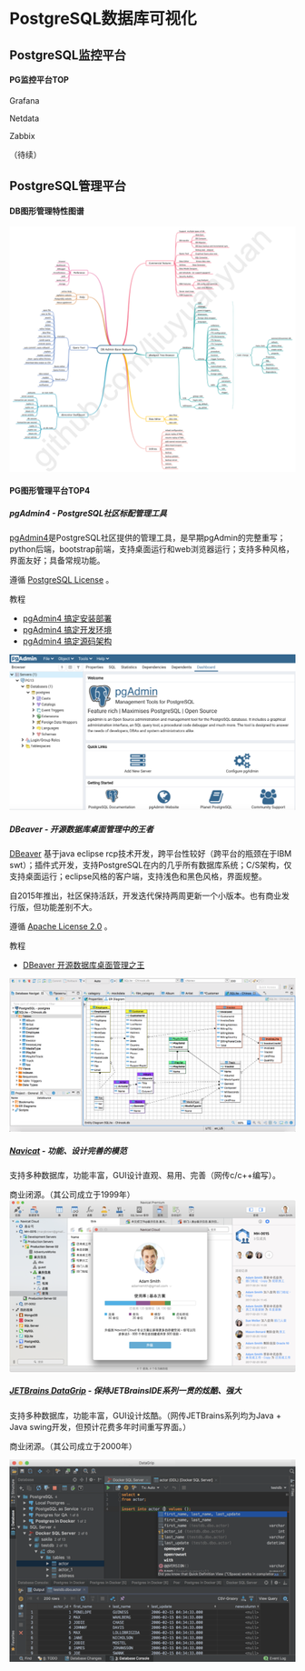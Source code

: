 # PostgreSQL数据库可视化

## PostgreSQL监控平台

#### PG监控平台TOP

Grafana 

Netdata 

Zabbix 

（待续）





## PostgreSQL管理平台

#### DB图形管理特性图谱

![](images/dbadmin-features.png)



#### PG图形管理平台TOP4

##### pgAdmin4 - PostgreSQL社区标配管理工具

[pgAdmin4](https://www.pgadmin.org)是PostgreSQL社区提供的管理工具，是早期pgAdmin的完整重写；python后端，bootstrap前端，支持桌面运行和web浏览器运行；支持多种风格，界面友好；具备常规功能。

遵循 [PostgreSQL License](https://www.pgadmin.org/licence/) 。

教程 

- [pgAdmin4 搞定安装部署](pgVisualizer/pgadmin4_install.md)
- [pgAdmin4 搞定开发环境](pgVisualizer/pgadmin4_dev.md)
- [pgAdmin4 搞定源码架构](pgVisualizer/pgadmin4_source.md)

![](images/pgadmin4_welcome.png)



##### DBeaver - 开源数据库桌面管理中的王者

[DBeaver](https://dbeaver.io/) 基于java eclipse rcp技术开发，跨平台性较好（跨平台的瓶颈在于IBM swt）；插件式开发，支持PostgreSQL在内的几乎所有数据库系统；C/S架构，仅支持桌面运行；eclipse风格的客户端，支持浅色和黑色风格，界面规整。

自2015年推出，社区保持活跃，开发迭代保持两周更新一个小版本。也有商业发行版，但功能差别不大。

遵循 [Apache License 2.0](https://github.com/dbeaver/dbeaver/blob/devel/LICENSE.md) 。

教程 

- [DBeaver 开源数据库桌面管理之王](pgVisualizer/dbeaver_source.md)

![img](images/dbeaver-ss-erd.png)



##### [Navicat](https://www.navicat.com.cn/products/) - 功能、设计完善的模范

支持多种数据库，功能丰富，GUI设计直观、易用、完善（网传c/c++编写）。

商业闭源。（其公司成立于1999年）
![navicat-main](images/navicat-main.png)



##### [JETBrains DataGrip](https://www.jetbrains.com/datagrip/) - 保持JETBrainsIDE系列一贯的炫酷、强大


支持多种数据库，功能丰富，GUI设计炫酷。（网传JETBrains系列均为Java + Java swing开发，但预计花费多年时间重写界面。）

商业闭源。（其公司成立于2000年）

![jetbrains-datagrip-main](images/jetbrains-datagrip-main.png)



